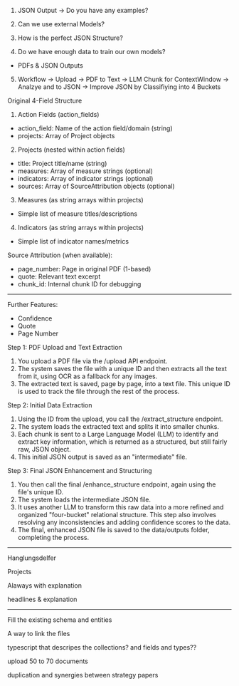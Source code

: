 1. JSON Output -> Do you have any examples?

2. Can we use external Models?

3. How is the perfect JSON Structure?

4. Do we have enough data to train our own models?
- PDFs & JSON Outputs

5. Workflow -> Upload -> PDF to Text -> LLM Chunk for ContextWindow -> Analzye and to JSON -> Improve JSON by Classifiying into 4 Buckets


Original 4-Field Structure

  1. Action Fields (action_fields)
  - action_field: Name of the action field/domain (string)
  - projects: Array of Project objects

  2. Projects (nested within action fields)
  - title: Project title/name (string)
  - measures: Array of measure strings (optional)
  - indicators: Array of indicator strings (optional)
  - sources: Array of SourceAttribution objects (optional)

  3. Measures (as string arrays within projects)
  - Simple list of measure titles/descriptions

  4. Indicators (as string arrays within projects)
  - Simple list of indicator names/metrics

  Source Attribution (when available):
  - page_number: Page in original PDF (1-based)
  - quote: Relevant text excerpt
  - chunk_id: Internal chunk ID for debugging





---

Further Features:
- Confidence
- Quote
- Page Number


Step 1: PDF Upload and Text Extraction

   1. You upload a PDF file via the /upload API endpoint.
   2. The system saves the file with a unique ID and then extracts all the text from it, using OCR as a fallback for any images.
   3. The extracted text is saved, page by page, into a text file. This unique ID is used to track the file through the rest of the process.

  Step 2: Initial Data Extraction

   1. Using the ID from the upload, you call the /extract_structure endpoint.
   2. The system loads the extracted text and splits it into smaller chunks.
   3. Each chunk is sent to a Large Language Model (LLM) to identify and extract key information, which is returned as a structured, but still fairly raw, JSON object.
   4. This initial JSON output is saved as an "intermediate" file.

  Step 3: Final JSON Enhancement and Structuring

   1. You then call the final /enhance_structure endpoint, again using the file's unique ID.
   2. The system loads the intermediate JSON file.
   3. It uses another LLM to transform this raw data into a more refined and organized "four-bucket" relational structure. This step also involves resolving any inconsistencies and adding
      confidence scores to the data.
   4. The final, enhanced JSON file is saved to the data/outputs folder, completing the process.



----


Hanglungsdelfer

Projects

Alaways with explanation

headlines & explanation

---

Fill the existing schema and entities

A way to link the files

typescript that descripes the collections? and fields and types??


upload 50 to 70 documents

duplication and synergies between strategy papers
